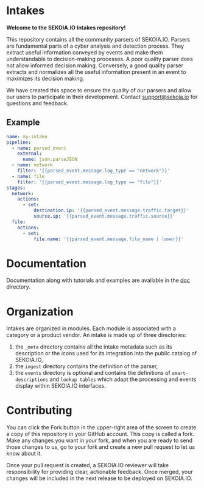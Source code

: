 # Intakes
**Welcome to the SEKOIA.IO Intakes repository!**

This repository contains all the community parsers of SEKOIA.IO. Parsers are fundamental parts of a cyber analysis and detection process. They extract useful information conveyed by events and make them understandable to decision-making processes. A poor quality parser does not allow informed decision making. Conversely, a good quality parser extracts and normalizes all the useful information present in an event to maximizes its decision making.

We have created this space to ensure the quality of our parsers and allow our users to participate in their development. 
Contact support@sekoia.io for questions and feedback.

## Example
```yaml
name: my-intake
pipeline:
  - name: parsed_event
    external:
      name: json.parseJSON
  - name: network
    filter: '{{parsed_event.message.log_type == "network"}}'
  - name: file
    filter: '{{parsed_event.message.log_type == "file"}}'
stages:
  network:
    actions:
      - set:
          destination.ip: '{{parsed_event.message.traffic.target}}'
          source.ip: '{{parsed_event.message.traffic.source}}'
  file:
    actions:
      - set:
          file.name: '{{parsed_event.message.file_name | lower}}'
```


# Documentation

Documentation along with tutorials and examples are available in the [doc](./doc) directory.

# Organization

Intakes are organized in modules. Each module is associated with a category or a product vendor. 
An intake is made up of three directories:
1) the `_meta` directory contains all the intake metadata such as its description or the icons used for its integration into the public catalog of SEKOIA.IO,
2) the `ingest` directory contains the definition of the parser,
3) the `events` directory is optional and contains the definitions of `smart-descriptions` and `lookup tables` which adapt the processing and events display within SEKOIA.IO interfaces.


# Contributing

You can click the Fork button in the upper-right area of the screen to create a copy of this repository in your GitHub account. This copy is called a fork. Make any changes you want in your fork, and when you are ready to send those changes to us, go to your fork and create a new pull request to let us know about it.

Once your pull request is created, a SEKOIA.IO reviewer will take responsibility for providing clear, actionable feedback. Once merged, your changes will be included in the next release to be deployed on SEKOIA.IO.